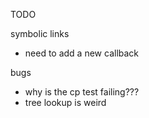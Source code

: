TODO

symbolic links 
 - need to add a new callback

bugs
 - why is the cp test failing???
 - tree lookup is weird
